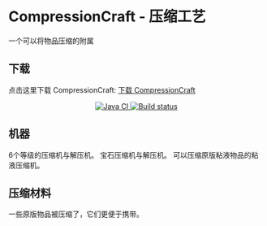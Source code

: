 # CompressionCraft - 压缩工艺

一个可以将物品压缩的附属

## 下载

点击这里下载 CompressionCraft: [下载 CompressionCraft](https://builds.guizhanss.net/SlimefunGuguProject/CompressionCraft/master)

<p align="center">
  <a href="https://github.com/SlimefunGuguProject/CompressionCraft/actions/workflows/maven.yml">
    <img src="https://github.com/SlimefunGuguProject/CompressionCraft/actions/workflows/maven.yml/badge.svg" alt="Java CI"/>
  </a>
  <a href="https://builds.guizhanss.net/SlimefunGuguProject/CompressionCraft/master">
    <img src="https://builds.guizhanss.net/f/SlimefunGuguProject/CompressionCraft/master/badge.svg" alt="Build status"/>
  </a>
</p>

## 机器

6个等级的压缩机与解压机。
宝石压缩机与解压机。
可以压缩原版粘液物品的粘液压缩机。

## 压缩材料

一些原版物品被压缩了，它们更便于携带。
